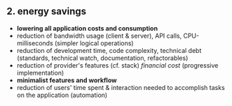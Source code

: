 ## 2. **energy savings**

* **lowering all application costs and consumption**
* reduction of bandwidth usage (client & server), API calls, CPU-milliseconds (simpler logical operations)
* reduction of development time, code complexity, technical debt (standards, technical watch, documentation, refactorables)
* reduction of provider's features (cf. stack) *financial cost* (progressive implementation)
* **minimalist features and workflow**
* reduction of users' time spent & interaction needed to accomplish tasks on the application (automation)
